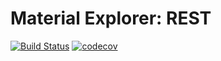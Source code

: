 # Material Explorer: REST

[![Build Status](https://travis-ci.org/opap-jp/material-explorer-rest.svg)](https://travis-ci.org/opap-jp/material-explorer-rest)
[![codecov](https://codecov.io/gh/opap-jp/material-explorer-rest/branch/develop/graph/badge.svg)](https://codecov.io/gh/opap-jp/material-explorer-rest)
